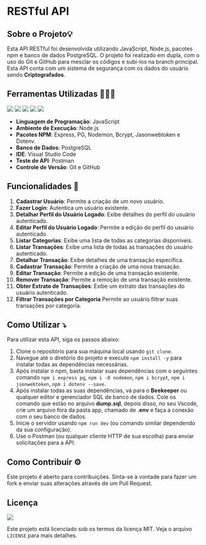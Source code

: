 # RESTful API 

## Sobre o Projeto💡

Esta API RESTful foi desenvolvida utilizando JavaScript, Node.js, pacotes npm e banco de dados PostgreSQL. O projeto foi realizado em dupla, com o uso do Git e GitHub para mesclar os códigos e subi-los na branch principal. Esta API conta com um sistema de segurança com os dados do usuário sendo **Criptografados**.

## Ferramentas Utilizadas 👨🏻‍💻
<p>
<img  src="https://img.shields.io/badge/Visual_Studio_Code-0078D4?style=for-the-badge&logo=visual%20studio%20code&logoColor=white"
<p/>
<img  src="https://img.shields.io/badge/JavaScript-323330?style=for-the-badge&logo=javascript&logoColor=F7DF1E"
<p/>
<img  src="https://img.shields.io/badge/Node.js-43853D?style=for-the-badge&logo=node.js&logoColor=white"
<p/>
<img  src="https://img.shields.io/badge/Express.js-404D59?style=for-the-badge"
<p/>
<img src="https://img.shields.io/badge/PostgreSQL-316192?style=for-the-badge&logo=postgresql&logoColor=white"
p/>

- **Linguagem de Programação**: JavaScript
- **Ambiente de Execução**: Node.js
- **Pacotes NPM**: Express, PG, Nodemon, Bcrypt, Jasonwebtoken e Dotenv.
- **Banco de Dados**: PostgreSQL
- **IDE**: Visual Studio Code
- **Teste de API**: Postman
- **Controle de Versão**: Git e GitHub

## Funcionalidades 🚀

1. **Cadastrar Usuário**: Permite a criação de um novo usuário.
2. **Fazer Login**: Autentica um usuário existente.
3. **Detalhar Perfil do Usuário Logado**: Exibe detalhes do perfil do usuário autenticado.
4. **Editar Perfil do Usuário Logado**: Permite a edição do perfil do usuário autenticado.
5. **Listar Categorias**: Exibe uma lista de todas as categorias disponíveis.
6. **Listar Transações**: Exibe uma lista de todas as transações do usuário autenticado.
7. **Detalhar Transação**: Exibe detalhes de uma transação específica.
8. **Cadastrar Transação**: Permite a criação de uma nova transação.
9. **Editar Transação**: Permite a edição de uma transação existente.
10. **Remover Transação**: Permite a remoção de uma transação existente.
11. **Obter Extrato de Transações**: Exibe um extrato das transações do usuário autenticado.
12. **Filtrar Transações por Categoria** Permite ao usuário filtrar suas transações por categoria.

## Como Utilizar ⤵️

Para utilizar esta API, siga os passos abaixo:

1. Clone o repositório para sua máquina local usando `git clone`.
2. Navegue até o diretório do projeto e execute `npm install -y` para instalar todas as dependências necessárias.
3. Após instalar o npm, basta instalar suas dependências com o seguintes comando `npm i express pg`, `npm i -D nodemon`, `npm i bcrypt`, `npm i jsonwebtoken`, `npm i dotenv --save`.
4. Após instalar todas as suas dependências, vá para o **Beekeeper** ou qualquer editor e gerenciador SQL de banco de dados. Cole os comando que estão no arquivo **dump.sql**, depois disso, no seu Vscode, crie um arquivo fora da pasta app, chamado de **.env** e faça a conexão com o seu banco de dados.
5. Inicie o servidor usando `npm run dev` (ou comando similar dependendo da sua configuração).
6. Use o Postman (ou qualquer cliente HTTP de sua escolha) para enviar solicitações para a API.

## Como Contribuir ⚙️

Este projeto é aberto para contribuições. Sinta-se à vontade para fazer um fork e enviar suas alterações através de um Pull Request.

## Licença 
<img src="https://badgen.net/github/license/micromatch/micromatch">

Este projeto está licenciado sob os termos da licença MIT. Veja o arquivo `LICENSE` para mais detalhes.
